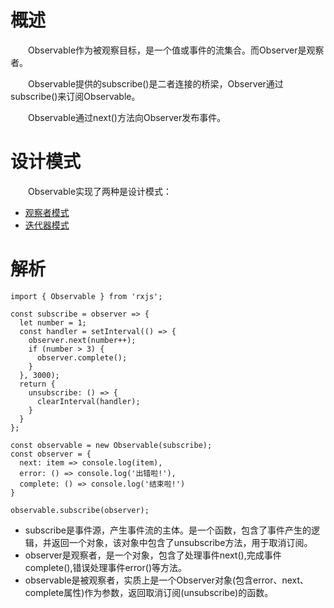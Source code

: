 # 概述
&emsp;&emsp;Observable作为被观察目标，是一个值或事件的流集合。而Observer是观察者。

&emsp;&emsp;Observable提供的subscribe()是二者连接的桥梁，Observer通过subscribe()来订阅Observable。

&emsp;&emsp;Observable通过next()方法向Observer发布事件。

# 设计模式
&emsp;&emsp;Observable实现了两种是设计模式：
* [观察者模式]()
* [迭代器模式](https://github.com/staven630/blog/blob/master/%E6%82%9F%E9%80%8FJavaScript%E8%AE%BE%E8%AE%A1%E6%A8%A1%E5%BC%8F/%E6%82%9F%E9%80%8FJavaScript%E8%AE%BE%E8%AE%A1%E6%A8%A1%E5%BC%8F%E2%80%94%E2%80%94%E8%BF%AD%E4%BB%A3%E5%99%A8%E6%A8%A1%E5%BC%8F.md)

# 解析
```
import { Observable } from 'rxjs';

const subscribe = observer => {
  let number = 1;
  const handler = setInterval(() => {
    observer.next(number++);
    if (number > 3) {
      observer.complete();
    }
  }, 3000);
  return {
    unsubscribe: () => {
      clearInterval(handler);
    }
  }
};

const observable = new Observable(subscribe);
const observer = {
  next: item => console.log(item),
  error: () => console.log('出错啦!'),
  complete: () => console.log('结束啦!')
}

observable.subscribe(observer);
```
* subscribe是事件源，产生事件流的主体。是一个函数，包含了事件产生的逻辑，并返回一个对象，该对象中包含了unsubscribe方法，用于取消订阅。
* observer是观察者，是一个对象，包含了处理事件next(),完成事件complete(),错误处理事件error()等方法。
* observable是被观察者，实质上是一个Observer对象(包含error、next、complete属性)作为参数，返回取消订阅(unsubscribe)的函数。
